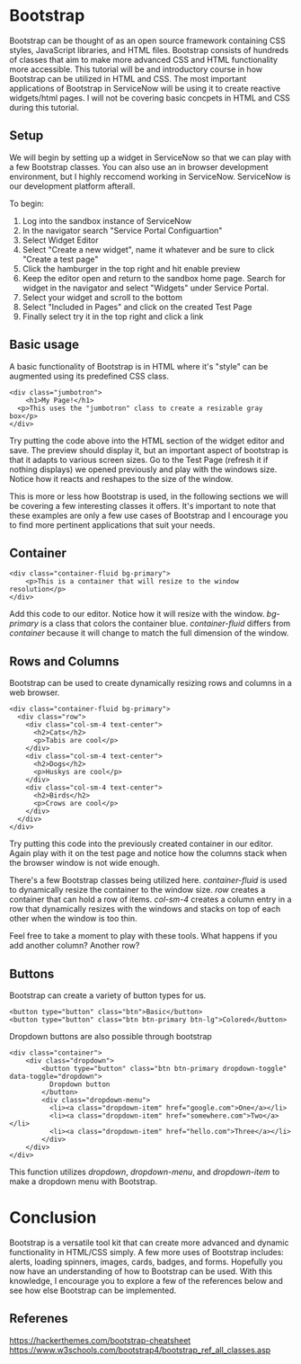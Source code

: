 # Bootstrap
Bootstrap can be thought of as an open source framework containing CSS styles, JavaScript libraries, and HTML files. Bootstrap consists of hundreds of classes that aim to make more advanced CSS and HTML functionality more accessible. This tutorial will be and introductory course in how Bootstrap can be utilized in HTML and CSS. The most important applications of Bootstrap in ServiceNow will be using it to create reactive widgets/html pages. I will not be covering basic concpets in HTML and CSS during this tutorial.

## Setup
We will begin by setting up a widget in ServiceNow so that we can play with a few Bootstrap classes. You can also use an in browser development environment, but I highly reccomend working in ServiceNow. ServiceNow is our development platform afterall.

To begin:
1. Log into the sandbox instance of ServiceNow
2. In the navigator search "Service Portal Configuartion"
3. Select Widget Editor
4. Select "Create a new widget", name it whatever and be sure to click "Create a test page"
5. Click the hamburger in the top right and hit enable preview
6. Keep the editor open and return to the sandbox home page. Search for widget in the navigator and select "Widgets" under Service Portal.
7. Select your widget and scroll to the bottom
8. Select "Included in Pages" and click on the created Test Page
9. Finally select try it in the top right and click a link

## Basic usage
A basic functionality of Bootstrap is in HTML where it's "style" can be augmented using its predefined CSS class.

```
<div class="jumbotron">
	<h1>My Page!</h1>
  <p>This uses the "jumbotron" class to create a resizable gray box</p>
</div>
```
Try putting the code above into the HTML section of the widget editor and save. The preview should display it, but an important aspect of bootstrap is that it adapts to various screen sizes. Go to the Test Page (refresh it if nothing displays) we opened previously and play with the windows size. Notice how it reacts and reshapes to the size of the window.

This is more or less how Bootstrap is used, in the following sections we will be covering a few interesting classes it offers. It's important to note that these examples are only a few use cases of Bootstrap and I encourage you to find more pertinent applications that suit your needs.

## Container

```
<div class="container-fluid bg-primary">
	<p>This is a container that will resize to the window resolution</p>
</div>
```

Add this code to our editor. Notice how it will resize with the window. *bg-primary* is a class that colors the container blue. *container-fluid* differs from *container* because it will change to match the full dimension of the window. 

## Rows and Columns
Bootstrap can be used to create dynamically resizing rows and columns in a web browser.

```
<div class="container-fluid bg-primary">
  <div class="row">
    <div class="col-sm-4 text-center">
      <h2>Cats</h2>
      <p>Tabis are cool</p>
    </div>
    <div class="col-sm-4 text-center">
      <h2>Dogs</h2>
      <p>Huskys are cool</p> 
    </div>
    <div class="col-sm-4 text-center">
      <h2>Birds</h2>
      <p>Crows are cool</p>
    </div>
  </div>
</div>
```

Try putting this code into the previously created container in our editor. Again play with it on the test page and notice how the columns stack when the browser window is not wide enough.

There's a few Bootstrap classes being utilized here. *container-fluid* is used to dynamically resize the container to the window size. *row* creates a container that can hold a row of items. *col-sm-4* creates a column entry in a row that dynamically resizes with the windows and stacks on top of each other when the window is too thin. 

Feel free to take a moment to play with these tools. What happens if you add another column? Another row?

## Buttons
Bootstrap can create a variety of button types for us.

```
<button type="button" class="btn">Basic</button>
<button type="button" class="btn btn-primary btn-lg">Colored</button>
```

Dropdown buttons are also possible through bootstrap

```
<div class="container">
	<div class="dropdown">
	    <button type="button" class="btn btn-primary dropdown-toggle" data-toggle="dropdown">
	      Dropdown button
	    </button>
	    <div class="dropdown-menu">
	      <li><a class="dropdown-item" href="google.com">One</a></li>
	      <li><a class="dropdown-item" href="somewhere.com">Two</a></li>
	      <li><a class="dropdown-item" href="hello.com">Three</a></li>
	    </div>
	</div>
</div>
```

This function utilizes *dropdown*, *dropdown-menu*, and *dropdown-item* to make a dropdown menu with Bootstrap.

# Conclusion
Bootstrap is a versatile tool kit that can create more advanced and dynamic functionality in HTML/CSS simply. A few more uses of Bootstrap includes: alerts, loading spinners, images, cards, badges, and forms. Hopefully you now have an understanding of how to Bootstrap can be used. With this knowledge, I encourage you to explore a few of the references below and see how else Bootstrap can be implemented.

## Referenes
https://hackerthemes.com/bootstrap-cheatsheet
https://www.w3schools.com/bootstrap4/bootstrap_ref_all_classes.asp
